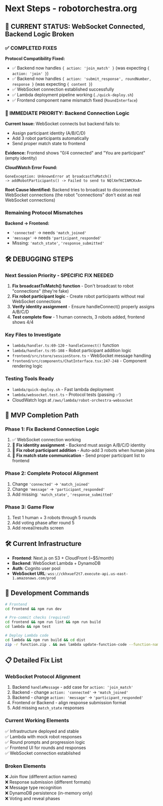 # Next Steps - robotorchestra.org

## 🎯 **CURRENT STATUS: WebSocket Connected, Backend Logic Broken**

### **✅ COMPLETED FIXES**
**Protocol Compatibility Fixed:**
- ✅ Backend now handles `{ action: 'join_match' }` (was expecting `{ action: 'join' }`)
- ✅ Backend now handles `{ action: 'submit_response', roundNumber, response }` (was expecting `{ content }`)
- ✅ WebSocket connection established successfully
- ✅ Lambda deployment pipeline working (`./quick-deploy.sh`)
- ✅ Frontend component name mismatch fixed (`RoundInterface`)

### **🚨 IMMEDIATE PRIORITY: Backend Connection Logic**

**Current Issue:** WebSocket connects but backend fails to:
- Assign participant identity (A/B/C/D) 
- Add 3 robot participants automatically
- Send proper match state to frontend

**Evidence:** Frontend shows "0/4 connected" and "You are participant" (empty identity)

**CloudWatch Error Found:**
```
GoneException: UnknownError at broadcastToMatch() 
-> addRobotParticipants() -> Failed to send to NQlXmfKCIAMCKxA=
```

**Root Cause Identified:** Backend tries to broadcast to disconnected WebSocket connections (the robot "connections" don't exist as real WebSocket connections)

### **Remaining Protocol Mismatches**
**Backend → Frontend:** 
- `'connected'` → needs `'match_joined'`
- `'message'` → needs `'participant_responded'`
- Missing: `'match_state'`, `'response_submitted'`

## 🛠️ **DEBUGGING STEPS**

### **Next Session Priority - SPECIFIC FIX NEEDED**
1. **Fix broadcastToMatch() function** - Don't broadcast to robot "connections" (they're fake)
2. **Fix robot participant logic** - Create robot participants without real WebSocket connections
3. **Verify identity assignment** - Ensure handleConnect() properly assigns A/B/C/D
4. **Test complete flow** - 1 human connects, 3 robots added, frontend shows 4/4

### **Key Files to Investigate**
- `lambda/handler.ts:69-120` - `handleConnect()` function
- `lambda/handler.ts:95-108` - Robot participant addition logic  
- `frontend/src/store/sessionStore.ts` - WebSocket message handling
- `frontend/src/components/ChatInterface.tsx:247-248` - Component rendering logic

### **Testing Tools Ready**
- `lambda/quick-deploy.sh` - Fast lambda deployment
- `lambda/websocket.test.ts` - Protocol tests (passing ✅)
- CloudWatch logs at `/aws/lambda/robot-orchestra-websocket`

## 🎯 **MVP Completion Path** 

### **Phase 1: Fix Backend Connection Logic**
1. ✅ WebSocket connection working
2. 🚨 **Fix identity assignment** - Backend must assign A/B/C/D identity
3. 🚨 **Fix robot participant addition** - Auto-add 3 robots when human joins
4. 🚨 **Fix match state communication** - Send proper participant list to frontend

### **Phase 2: Complete Protocol Alignment**
1. Change `'connected'` → `'match_joined'` 
2. Change `'message'` → `'participant_responded'`
3. Add missing: `'match_state'`, `'response_submitted'`

### **Phase 3: Game Flow**
1. Test 1 human + 3 robots through 5 rounds
2. Add voting phase after round 5  
3. Add reveal/results screen

## 🛠️ **Current Infrastructure**
- **Frontend**: Next.js on S3 + CloudFront (~$5/month)
- **Backend**: WebSocket Lambda + DynamoDB  
- **Auth**: Cognito user pool
- **WebSocket URL**: `wss://ckhxuef2t7.execute-api.us-east-1.amazonaws.com/prod`

## 🚀 **Development Commands**
```bash
# Frontend
cd frontend && npm run dev

# Pre-commit checks (required)
cd frontend && npm run lint && npm run build
cd lambda && npm test

# Deploy Lambda code
cd lambda && npm run build && cd dist
zip -r function.zip . && aws lambda update-function-code --function-name robot-orchestra-websocket --zip-file fileb://function.zip
```

## 📋 **Detailed Fix List**

### **WebSocket Protocol Alignment**
1. Backend `handleMessage` - add case for `action: 'join_match'` 
2. Backend - change `action: 'connected'` → `'match_joined'`
3. Backend - change `action: 'message'` → `'participant_responded'`
4. Frontend or Backend - align response submission format
5. Add missing `match_state` responses

### **Current Working Elements**
✅ Infrastructure deployed and stable  
✅ Lambda with mock robot responses  
✅ Round prompts and progression logic  
✅ Frontend UI for rounds and responses  
✅ WebSocket connection established  

### **Broken Elements**  
❌ Join flow (different action names)  
❌ Response submission (different formats)  
❌ Message type recognition  
❌ DynamoDB persistence (in-memory only)  
❌ Voting and reveal phases